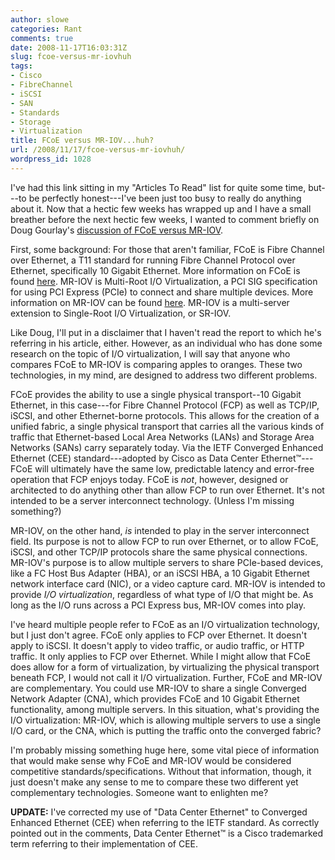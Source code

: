 ```yaml
---
author: slowe
categories: Rant
comments: true
date: 2008-11-17T16:03:31Z
slug: fcoe-versus-mr-iovhuh
tags:
- Cisco
- FibreChannel
- iSCSI
- SAN
- Standards
- Storage
- Virtualization
title: FCoE versus MR-IOV...huh?
url: /2008/11/17/fcoe-versus-mr-iovhuh/
wordpress_id: 1028
---
```


I've had this link sitting in my "Articles To Read" list for quite some time, but---to be perfectly honest---I've been just too busy to really do anything about it. Now that a hectic few weeks has wrapped up and I have a small breather before the next hectic few weeks, I wanted to comment briefly on Doug Gourlay's [discussion of FCoE versus MR-IOV](http://blogs.cisco.com/datacenter/comments/fcoe_versus_pci_express_multi_root_iov_and_questionable_analysis/).

First, some background: For those that aren't familiar, FCoE is Fibre Channel over Ethernet, a T11 standard for running Fibre Channel Protocol over Ethernet, specifically 10 Gigabit Ethernet. More information on FCoE is found [here](http://www.fcoe.com/). MR-IOV is Multi-Root I/O Virtualization, a PCI SIG specification for using PCI Express (PCIe) to connect and share multiple devices. More information on MR-IOV can be found [here](http://www.pcisig.com/specifications/iov/multi-root/). MR-IOV is a multi-server extension to Single-Root I/O Virtualization, or SR-IOV.

Like Doug, I'll put in a disclaimer that I haven't read the report to which he's referring in his article, either. However, as an individual who has done some research on the topic of I/O virtualization, I will say that anyone who compares FCoE to MR-IOV is comparing apples to oranges. These two technologies, in my mind, are designed to address two different problems.

FCoE provides the ability to use a single physical transport--10 Gigabit Ethernet, in this case---for Fibre Channel Protocol (FCP) as well as TCP/IP, iSCSI, and other Ethernet-borne protocols. This allows for the creation of a unified fabric, a single physical transport that carries all the various kinds of traffic that Ethernet-based Local Area Networks (LANs) and Storage Area Networks (SANs) carry separately today. Via the IETF Converged Enhanced Ethernet (CEE) standard---adopted by Cisco as Data Center Ethernet&#8482;---FCoE will ultimately have the same low, predictable latency and error-free operation that FCP enjoys today. FCoE is _not_, however, designed or architected to do anything other than allow FCP to run over Ethernet. It's not intended to be a server interconnect technology. (Unless I'm missing something?)

MR-IOV, on the other hand, _is_ intended to play in the server interconnect field. Its purpose is not to allow FCP to run over Ethernet, or to allow FCoE, iSCSI, and other TCP/IP protocols share the same physical connections. MR-IOV's purpose is to allow multiple servers to share PCIe-based devices, like a FC Host Bus Adapter (HBA), or an iSCSI HBA, a 10 Gigabit Ethernet network interface card (NIC), or a video capture card. MR-IOV is intended to provide _I/O virtualization_, regardless of what type of I/O that might be. As long as the I/O runs across a PCI Express bus, MR-IOV comes into play.

I've heard multiple people refer to FCoE as an I/O virtualization technology, but I just don't agree. FCoE only applies to FCP over Ethernet. It doesn't apply to iSCSI. It doesn't apply to video traffic, or audio traffic, or HTTP traffic. It only applies to FCP over Ethernet. While I might allow that FCoE does allow for a form of virtualization, by virtualizing the physical transport beneath FCP, I would not call it I/O virtualization. Further, FCoE and MR-IOV are complementary. You could use MR-IOV to share a single Converged Network Adapter (CNA), which provides FCoE and 10 Gigabit Ethernet functionality, among multiple servers. In this situation, what's providing the I/O virtualization: MR-IOV, which is allowing multiple servers to use a single I/O card, or the CNA, which is putting the traffic onto the converged fabric?

I'm probably missing something huge here, some vital piece of information that would make sense why FCoE and MR-IOV would be considered competitive standards/specifications. Without that information, though, it just doesn't make any sense to me to compare these two different yet complementary technologies. Someone want to enlighten me?

**UPDATE:** I've corrected my use of "Data Center Ethernet" to Converged Enhanced Ethernet (CEE) when referring to the IETF standard. As correctly pointed out in the comments, Data Center Ethernet&#8482; is a Cisco trademarked term referring to their implementation of CEE.
